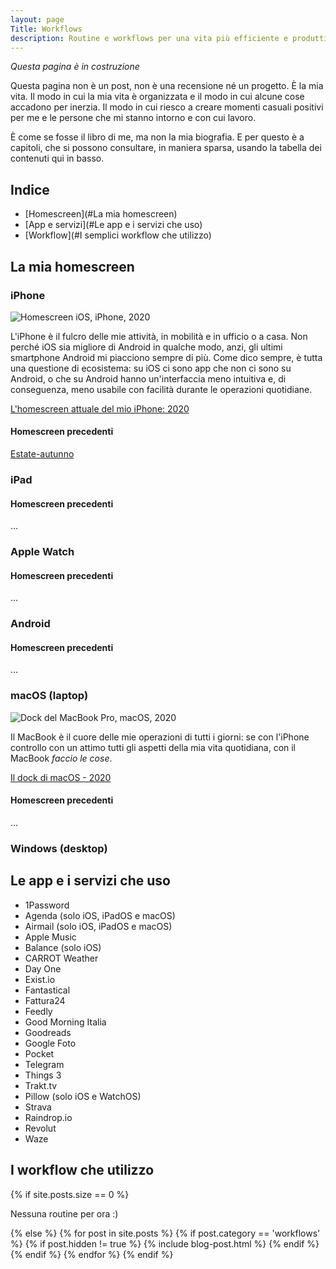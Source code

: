 ```yaml
---
layout: page
Title: Workflows
description: Routine e workflows per una vita più efficiente e produttiva
---
```


*Questa pagina è in costruzione*

Questa pagina non è un post, non è una recensione né un progetto. È la mia vita.
Il modo in cui la mia vita è organizzata e il modo in cui alcune cose accadono
per inerzia. Il modo in cui riesco a creare momenti casuali positivi per me e le persone che mi stanno intorno e con cui lavoro.

È come se fosse il libro di me, ma non la mia biografia. E per questo è a capitoli, che si possono consultare, in maniera sparsa, usando la tabella dei contenuti
qui in basso.

## Indice
- [Homescreen](#La mia homescreen)
- [App e servizi](#Le app e i servizi che uso)
- [Workflow](#I semplici workflow che utilizzo)

## La mia homescreen

### iPhone

<img class="image" src="{{base}}/assets/images/routines/homescreen/2020/homescreen-2020-iphone-cover.png" alt="Homescreen iOS, iPhone, 2020">

L'iPhone è il fulcro delle mie attività, in mobilità e in ufficio o a casa.
Non perché iOS sia migliore di Android in qualche modo, anzi, gli ultimi smartphone Android mi piacciono sempre di più. Come dico sempre, è tutta una questione di ecosistema: su iOS ci sono app che non ci sono su Android, o che su Android hanno un'interfaccia meno intuitiva e, di conseguenza, meno usabile con facilità durante le operazioni quotidiane.

[L'homescreen attuale del mio iPhone: 2020]({{base}}/homescreen-iphone-2020)

#### Homescreen precedenti

[Estate-autunno]({{base}}/homescreen-estate-autunno-2019)

### iPad

#### Homescreen precedenti

...

### Apple Watch

#### Homescreen precedenti

...

### Android

#### Homescreen precedenti

...

### macOS (laptop)

<img class="image" src="{{base}}/assets/images/routines/homescreen/2020/homescreen-2020-macos-cover.png" alt="Dock del MacBook Pro, macOS, 2020">

Il MacBook è il cuore delle mie operazioni di tutti i giorni: se con l'iPhone controllo con un attimo tutti gli aspetti della mia vita quotidiana, con il MacBook *faccio le cose*.

[Il dock di macOS - 2020]({{base}}/homescreen-2020-macos)

#### Homescreen precedenti

...

### Windows (desktop)

## Le app e i servizi che uso

- 1Password
- Agenda (solo iOS, iPadOS e macOS)
- Airmail (solo iOS, iPadOS e macOS)
- Apple Music
- Balance (solo iOS)
- CARROT Weather
- Day One
- Exist.io
- Fantastical
- Fattura24
- Feedly
- Good Morning Italia
- Goodreads
- Google Foto
- Pocket
- Telegram
- Things 3
- Trakt.tv
- Pillow (solo iOS e WatchOS)
- Strava
- Raindrop.io
- Revolut
- Waze

## I workflow che utilizzo

<section class="list">
	{% if site.posts.size == 0 %}
		<p class="text-center">Nessuna routine per ora :)</p>
	{% else %}
		{% for post in site.posts %}
			{% if post.category == 'workflows' %}
				{% if post.hidden != true %}
					{% include blog-post.html %}
				{% endif %}
			{% endif %}
		{% endfor %}
	{% endif %}
</section>
